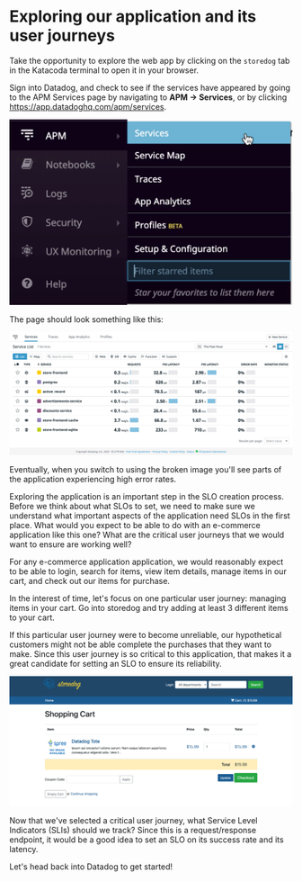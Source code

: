 # Exploring our application and its user journeys  

Take the opportunity to explore the web app by clicking on the `storedog` tab in the Katacoda terminal to open it in your browser.  

Sign into Datadog, and check to see if the services have appeared by going to the APM Services page by navigating to **APM -> Services**, or by clicking https://app.datadoghq.com/apm/services. 

![Services Navigation](assets/services-nav.png)

The page should look something like this: 

![Services List](assets/services-list.png)

Eventually, when you switch to using the broken image you'll see parts of the application experiencing high error rates.

Exploring the application is an important step in the SLO creation process. Before we think about what SLOs to set, we need to make sure we understand what important aspects of the application need SLOs in the first place. What would you expect to be able to do with an e-commerce application like this one? What are the critical user journeys that we would want to ensure are working well?

For any e-commerce application application, we would reasonably expect to be able to login, search for items, view item details, manage items in our cart, and check out our items for purchase. 

In the interest of time, let's focus on one particular user journey: managing items in your cart. Go into storedog and try adding at least 3 different items to your cart.

If this particular user journey were to become unreliable, our hypothetical customers might not be able complete the purchases that they want to make. Since this user journey is so critical to this application, that makes it a great candidate for setting an SLO to ensure its reliability.

![storedog Cart](assets/storedog-cart.png)

Now that we've selected a critical user journey, what Service Level Indicators (SLIs) should we track? Since this is a request/response endpoint, it would be a good idea to set an SLO on its success rate and its latency.

Let's head back into Datadog to get started!

